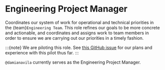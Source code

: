 ```{role} Project Manager
```

# Engineering Project Manager

Coordinates our system of work for operational and technical priorities in the {team}`Engineering Team`.
This role refines our goals to be more concrete and actionable, and coordinates and assigns work to team members in order to ensure we are carrying out our priorities in a timely fashion.

:::{note}
We are piloting this role.
See [this GitHub issue](https://github.com/2i2c-org/team-compass/issues/398) for our plans and experience with this pilot thus far.
:::

`@damianavila` currently serves as the Engineering Project Manager.

